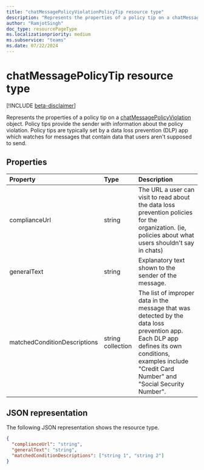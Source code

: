 ```yaml
---
title: "chatMessagePolicyViolationPolicyTip resource type"
description: "Represents the properties of a policy tip on a chatMessagePolicyViolation object. Policy tips provide the sender with information about the policy violation."
author: "RamjotSingh"
doc_type: resourcePageType
ms.localizationpriority: medium
ms.subservice: "teams"
ms.date: 07/22/2024
---
```

# chatMessagePolicyTip resource type

[!INCLUDE [beta-disclaimer](../../includes/beta-disclaimer.md)]

Represents the properties of a policy tip on a [chatMessagePolicyViolation](chatmessagepolicyviolation.md) object. 
Policy tips provide the sender with information about the policy violation.
Policy tips are typically set by a data loss prevention (DLP) app which watches for messages that contain data that users aren't supposed to send.

## Properties

| Property   | Type |Description|
|:---------------|:--------|:----------|
|complianceUrl|string|The URL a user can visit to read about the data loss prevention policies for the organization. (ie, policies about what users shouldn't say in chats)|
|generalText|string|Explanatory text shown to the sender of the message.|
|matchedConditionDescriptions|string collection|The list of improper data in the message that was detected by the data loss prevention app. Each DLP app defines its own conditions, examples include "Credit Card Number" and "Social Security Number".|

## JSON representation

The following JSON representation shows the resource type.

<!-- {
  "blockType": "resource",
  "optionalProperties": [
    "generalText"
  ],
  "@odata.type": "microsoft.graph.chatMessagePolicyViolationPolicyTip"
}-->
```json
{
  "complianceUrl": "string",
  "generalText": "string",
  "matchedConditionDescriptions": ["string 1", "string 2"]
}
```

<!-- uuid: 8fcb5dbc-d5aa-4681-8e31-b001d5168d79
2015-10-25 14:57:30 UTC -->
<!-- {
  "type": "#page.annotation",
  "description": "policy violation policy tip resource",
  "keywords": "",
  "section": "documentation",
  "tocPath": ""
}-->
